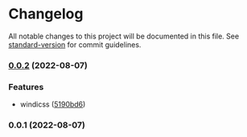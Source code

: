 # Changelog

All notable changes to this project will be documented in this file. See [standard-version](https://github.com/conventional-changelog/standard-version) for commit guidelines.

### [0.0.2](https://github.com/chalermporn/svelte-kit-app/compare/v0.0.1...v0.0.2) (2022-08-07)


### Features

* windicss ([5190bd6](https://github.com/chalermporn/svelte-kit-app/commit/5190bd6e2b611bf9de0c7ba92e815c44d2199bed))

### 0.0.1 (2022-08-07)
